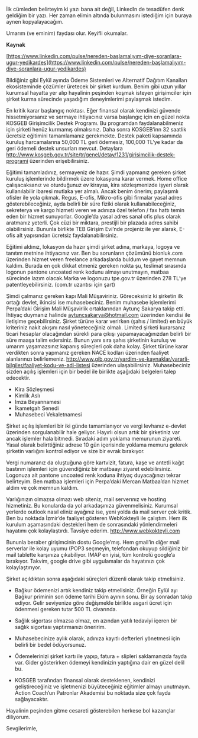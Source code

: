 ﻿İlk cümleden belirteyim ki yazı bana ait değil, LinkedIn de tesadüfen denk geldiğim bir yazı. Her zaman elimin altında bulunmasını istediğim için buraya aynen kopyalayacağım.

Umarım (ve eminim) faydası  olur. Keyifli okumalar.

__Kaynak__

[https://www.linkedin.com/pulse/nereden-başlamalıyım-diye-soranlara-ugur-yedikardes](https://www.linkedin.com/pulse/nereden-başlamalıyım-diye-soranlara-ugur-yedikardes)


Bildiğiniz gibi Eylül ayında Ödeme Sistemleri ve Alternatif Dağıtım Kanalları ekosisteminde çözümler üretecek bir şirket kurdum. Benim gibi uzun yıllar kurumsal hayatta yer alıp hayalinin peşinden koşmak isteyen girişimciler için şirket kurma sürecinde yaşadığım deneyimlerimi paylaşmak istedim.

En kritik karar başlangıç noktası. Eğer finansal olarak kendinizi güvende hissetmiyorsanız ve sermaye ihtiyacınız varsa başlangıç için en güzel nokta KOSGEB Girişimcilik Destek Programı. Bu programdan faydalanabilmeniz için şirketi henüz kurmamış olmalısınız. Daha sonra KOSGEB’inn 32 saatlik ücretsiz eğitimini tamamlamanız gerekmekte. Destek paketi kapsamında kuruluş harcamalarına 50,000 TL geri ödemesiz, 100,000 TL’ye kadar da geri ödemeli destek unsurları mevcut. Detaylara http://www.kosgeb.gov.tr/site/tr/genel/detay/1231/girisimcilik-destek-programi üzerinden erişebilirsiniz.

Eğitimi tamamladınız, sermayeniz de hazır. Şimdi yapmanız gereken şirket kuruluş işlemlerinde bildirmek üzere lokasyona karar vermek. Home office çalışacaksanız ve oturduğunuz ev kiraysa, kira sözleşmenizde işyeri olarak kullanılabilir ibaresi mutlaka yer almalı. Ancak benim önerim; paylaşımlı ofisler ile yola çıkmak. Regus, E-ofis, Mikro-ofis gibi firmalar yasal adres gösterebileceğiniz, ayda belirli bir süre fiziki olarak kullanabileceğiniz, sekreterya ve kargo hizmeti veren ve adınıza özel telefon / fax hattı temin eden bir hizmet sunuyorlar. Google’da yasal adres sanal ofis plus olarak aratmanız yeterli. Çok cüzi bir miktara, prestijli bir plazada adres sahibi olabilirsiniz. Bununla birlikte TEB Girişim Evi’nde projeniz ile yer alarak, E-ofis alt yapısından ücretsiz faydalanabilirsiniz.

Eğitimi aldınız, lokasyon da hazır şimdi şirket adına, markaya, logoya ve tanıtım metnine ihtiyacınız var. Ben bu sorunların çözümünü bionluk.com üzerinden hizmet veren freelance arkadaşlarda buldum ve gayet memnun kaldım. Burada en çok dikkat etmeniz gereken nokta şu, teslimat sırasında logonun pantone uncoated renk kodunu almayı unutmayın, matbaa sürecinde lazım olacak.Marka ve logonuzu tpe.gov.tr üzerinden 278 TL’ye patentleyebilirsiniz. (com.tr uzantısı için şart)

Şimdi çalmanız gereken kapı Mali Müşaviriniz. Göreceksiniz ki şirketin ilk ortağı devlet, ikincisi ise muhasebeciniz. Benim muhasebe işlemlerimi Perpa’daki Girişim Mali Müşavirlik ortaklarından Aytunç Sakarya takip etti. İhtiyaç duymanız halinde aytuncsakarya@hotmail.com üzerinden kendisi ile iletişime geçebilirsiniz. Şirket türüne karar verirken (şahıs / limited) en büyük kriteriniz nakit akışını nasıl yöneteceğiniz olmalı. Limited şirketi kurarsanız ticari hesaplar olacağından sürekli para çıkışı yapamayacağınızdan belirli bir süre maaşa talim edersiniz. Bunun yanı sıra şahıs şirketinin kuruluş ve umarım yaşamazsınız kapanış süreçleri çok daha kolay. Şirket türüne karar verdikten sonra yapmanız gereken NACE kodları üzerinden faaliyet alanlarınızı belirlemeniz. http://www.gib.gov.tr/yardim-ve-kaynaklar/yararli-bilgiler/faaliyet-kodu-ve-adi-listesi üzerinden ulaşabilirsiniz. Muhasebeciniz sizden açılış işlemleri için bir bedel ile birlikte aşağıdaki belgeleri talep edecektir.

*   Kira Sözleşmesi
*   Kimlik Aslı
*   İmza Beyannamesi
*   İkametgah Senedi
*   Muhasebeci Vekaletnamesi

Şirket açılış işlemleri bir iki günde tamamlanıyor ve vergi levhanız e-devlet üzerinden sorgulanabilir hale geliyor. Hayırlı olsun artık bir şirketiniz var ancak işlemler hala bitmedi. Sıradaki adım yoklama memurunun ziyareti. Yasal olarak belirttiğiniz adrese 10 gün içerisinde yoklama memuru gelerek şirketin varlığını kontrol ediyor ve size bir evrak bırakıyor.

Vergi numaranız da oluştuğuna göre kartvizit, fatura, kaşe ve antetli kağıt bastırım işlemleri için güvendiğiniz bir matbaayı ziyaret edebilirsiniz. Logonuza ait pantone uncoated renk koduna ihtiyaç duyacağınızı tekrar belirteyim. Ben matbaa işlemleri için Perpa’daki Mercan Matbaa’dan hizmet aldım ve çok memnun kaldım.

Varlığınızın olmazsa olmazı web siteniz, mail serverınız ve hosting hizmetiniz. Bu konularda da yol arkadaşınıza güvenmelisiniz. Kurumsal yerlerde outlook nasıl eliniz ayağınız ise, yeni yolda da mail server çok kritik. Ben bu noktada İzmir’de faaliyet gösteren WebKokteyli ile çalıştım. Hem ilk kurulum aşamasındaki destekleri hem de sonrasındaki yönlendirmeleri hayatımı çok kolaylaştırdı. Tavsiye ederim. http://www.webkokteyli.com

Bununla beraber girişimcinin dostu Google’mış. Hem gmail’in diğer mail serverlar ile kolay uyumu (POP3 seçmeyin, telefondan okuyup sildiğiniz bir mail tablette karşınıza çıkabiliyor. IMAP en iyisi, tüm kontrolü google’a bırakıyor. Takvim, google drive gibi uygulamalar da hayatınızı çok kolaylaştırıyor.

Şirket açıldıktan sonra aşağıdaki süreçleri düzenli olarak takip etmelisiniz.

*   Bağkur ödemenizi artık kendiniz takip etmelisiniz. Örneğin Eylül ayı Bağkur priminin son ödeme tarihi Ekim ayının sonu. Bir ay sonradan takip ediyor. Gelir seviyenize göre değişmekle birlikte asgari ücret için ödenmesi gereken tutar 500 TL civarında.

*   Sağlık sigortası olmazsa olmaz, en azından yatılı tedaviyi içeren bir sağlık sigortası yaptırmanızı öneririm.

*   Muhasebecinize aylık olarak, adınıza kayıtlı defterleri yönetmesi için belirli bir bedel ödüyorsunuz.

*   Ödemelerinizi şirket kartı ile yapıp, fatura + slipleri saklamanızda fayda var. Gider gösterirken ödemeyi kendinizin yaptığına dair en güzel delil bu.

*   KOSGEB tarafından finansal olarak desteklenen, kendinizi geliştireceğiniz ve işletmenizi büyüteceğiniz eğitimler almayı unutmayın. Action Coach’un Patronlar Akademisi bu noktada size çok fayda sağlayacaktır.

Hayalinin peşinden gitme cesareti gösterebilen herkese bol kazançlar diliyorum.

Sevgilerimle,